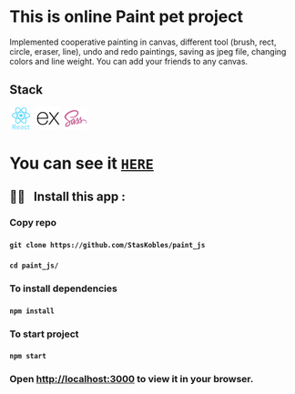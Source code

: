 # This is online Paint pet project
Implemented cooperative painting in canvas, different tool (brush, rect, circle, eraser, line), undo and redo paintings, saving as jpeg file, changing colors and line weight. You can add your friends to any canvas.

## Stack

<p>
    <a href="https://reactjs.org/"><img src="https://github.com/devicons/devicon/blob/master/icons/react/react-original-wordmark.svg" title="React" alt="React" width="40" height="40"/></a>&nbsp;
    <a href="https://expressjs.com/" target="_blank" rel="noreferrer"> <img src="https://github.com/devicons/devicon/blob/master/icons/express/express-original.svg" title='ExpressJS' alt="express" width="40" height="40"/></a>&nbsp;
    <a href="https://sass-lang.com"><img src="https://github.com/devicons/devicon/blob/master/icons/sass/sass-original.svg" title="Sass"  alt="Sass" width="40" height="40"/></a>&nbsp;
</p>

# You can see it <a href="http://188.225.14.111:3008">`HERE`</a>

## 👨‍💻 &nbsp; Install this app :

### Copy repo

#### `git clone https://github.com/StasKobles/paint_js`

#### `cd paint_js/`

### To install dependencies

#### `npm install`

### To start project

#### `npm start`

### Open [http://localhost:3000](http://localhost:3000) to view it in your browser.
